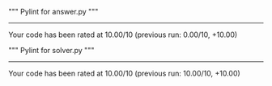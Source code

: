 """ Pylint for answer.py  """

--------------------------------------------------------------------
Your code has been rated at 10.00/10 (previous run: 0.00/10, +10.00)

""" Pylint for solver.py """

--------------------------------------------------------------------
Your code has been rated at 10.00/10 (previous run: 10.00/10, +10.00)